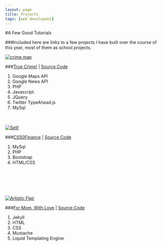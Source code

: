 ```yaml
---
layout: page
title: Projects
tags: [web developent]
---
```


#A Few Good Tutorials

###Included here are links to a few projects I have built over the course of this year, most of them as school projects.

<a href="http://crime.dfordz.com">![crime map](https://cloud.githubusercontent.com/assets/5413221/8270533/ccc4d2b4-17a7-11e5-9d87-a55cc8e877d6.png)</a>

###[True Crime!](http://crime.dfordz.com "crime") | [Source Code](https://github.com/djfordz/cs50_psets/tree/master/pset8)

1. Google Maps API
2. Google News API
3. PHP
4. Javascript.
5. JQuery
6. Twitter TypeAhead.js
7. MySql
<br><br><br>

<a href='http://finance.dfordz.com'>![Sell!](https://cloud.githubusercontent.com/assets/5413221/8270529/b2f24ea2-17a7-11e5-95ec-4f192f04e558.png)</a>

###[CS50Finance](http://finance.dfordz.com "finance") | [Source Code](https://github.com/djfordz/cs50_psets/tree/master/pset7)

1. MySql
2. PHP
3. Bootstrap
4. HTML/CSS
<br><br><br><br><br><br>

<a href='http://christineford.org'>![Artistic Flair](https://cloud.githubusercontent.com/assets/5413221/8270527/9cd5e4bc-17a7-11e5-83ed-a713de34db49.png)</a>

###[For Mom, With Love](http://christineford.org) | [Source Code](https://github.com/djfordz/christineford.org)

1. Jekyll
2. HTML
3. CSS
4. Mustache
5. Liquid Templating Engine
